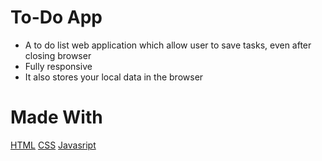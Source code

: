 # **To-Do App**
+ A to do list web application which allow user to save tasks, even after closing browser 
+ Fully responsive
+ It also stores your local data in the browser

# **Made With**
[HTML](index.html)  [CSS](index.html)  [Javasript](app.js)

